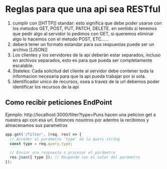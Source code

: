 # Reglas para que una api sea RESTful
1. cumplir con [[HTTP]] standar: esto significa que debe poder usarse con los metodos GET, POST, PUT, PATCH, DELETE. en sentido si tenemos que pedir algo al servidor lo pedimos con GET, si queremos eliminar algo lo hacemos con el metodo POST, ETC......
2. deberá tener un formato estandar para sus respuestas puede ser un archivo [[JSON]]
3. Los clientes  y los servidores de la api deberán estar separados, incluso en archivos separados, esto es para que pueda ser completamente escalable.
4. Stateles: Cada solicitud del cliente al servidor debe contener toda la informacion necesaria para que la api pueda trabajar por si sola.
5. Identificador unico de recursos, osea a travez de la url debemos poder identificar los recursos de la api 


## Como recibir peticiones EndPoint 
Ejemplo: http://localhost:3000/filter?type=Puns hacen una peticion get a nuestra api con esa url. 
	Entonces nosotros por adentro la recibimos y almacenamos sus parametros 
``` js
app.get('/filter', (req, res) => {
  // Acceder al parámetro 'type' de la query string
  const type = req.query.type;

  // Enviar una respuesta o procesar el parámetro
  res.json({ type }); // Responde con el valor del parámetro
});
```

